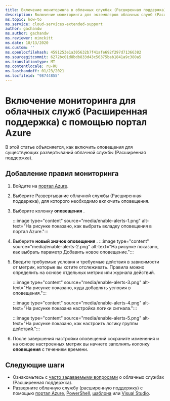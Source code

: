 ```yaml
---
title: Включение мониторинга в облачных службах (Расширенная поддержка) с помощью портал Azure
description: Включение мониторинга для экземпляров облачных служб (Расширенная поддержка) с помощью портал Azure
ms.topic: how-to
ms.service: cloud-services-extended-support
author: gachandw
ms.author: gachandw
ms.reviewer: mimckitt
ms.date: 10/13/2020
ms.custom: ''
ms.openlocfilehash: 4591253e1a305632b7f41afe692f297d71366382
ms.sourcegitcommit: 6272bc01d8bdb833d43c56375bab1841a9c380a5
ms.translationtype: MT
ms.contentlocale: ru-RU
ms.lasthandoff: 01/23/2021
ms.locfileid: "98744855"
---
```

# <a name="enable-monitoring-for-cloud-services-extended-support-using-the-azure-portal"></a>Включение мониторинга для облачных служб (Расширенная поддержка) с помощью портал Azure

В этой статье объясняется, как включить оповещения для существующих развертываний облачной службы (Расширенная поддержка). 

## <a name="add-monitoring-rules"></a>Добавление правил мониторинга
1. Войдите на [портал Azure](https://portal.azure.com). 
2. Выберите Развертывание облачной службы (Расширенная поддержка), для которого необходимо включить оповещения. 
3. Выберите колонку **оповещения** . 

    :::image type="content" source="media/enable-alerts-1.png" alt-text="На рисунке показано, как выбрать вкладку оповещения в портал Azure.":::

4. Выберите **новый значок оповещения** .
     :::image type="content" source="media/enable-alerts-2.png" alt-text="На рисунке показано, как выбрать параметр Добавить новое оповещение.":::

5. Введите требуемые условия и требуемые действия в зависимости от метрик, которые вы хотите отслеживать. Правила можно определить на основе отдельных метрик или журнала действий. 

     :::image type="content" source="media/enable-alerts-3.png" alt-text="На рисунке показано, куда добавлять условия в оповещения.":::

     :::image type="content" source="media/enable-alerts-4.png" alt-text="На рисунке показана настройка логики сигнала.":::

     :::image type="content" source="media/enable-alerts-5.png" alt-text="На рисунке показано, как настроить логику группы действий.":::

6. После завершения настройки оповещений сохраните изменения и на основе настроенных метрик вы начнете заполнять колонку **оповещения** с течением времени.

## <a name="next-steps"></a>Следующие шаги 
- Ознакомьтесь с [часто задаваемыми вопросами](faq.md) о облачных службах (Расширенная поддержка).
- Разверните облачную службу (расширенную поддержку) с помощью [портал Azure](deploy-portal.md), [PowerShell](deploy-powershell.md), [шаблона](deploy-template.md) или [Visual Studio](deploy-visual-studio.md).